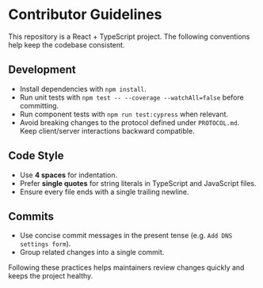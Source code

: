 # Contributor Guidelines

This repository is a React + TypeScript project. The following conventions help keep the codebase consistent.

## Development
- Install dependencies with `npm install`.
- Run unit tests with `npm test -- --coverage --watchAll=false` before committing.
- Run component tests with `npm run test:cypress` when relevant.
- Avoid breaking changes to the protocol defined under `PROTOCOL.md`. Keep client/server interactions backward compatible.

## Code Style
- Use **4 spaces** for indentation.
- Prefer **single quotes** for string literals in TypeScript and JavaScript files.
- Ensure every file ends with a single trailing newline.

## Commits
- Use concise commit messages in the present tense (e.g. `Add DNS settings form`).
- Group related changes into a single commit.

Following these practices helps maintainers review changes quickly and keeps the project healthy.
